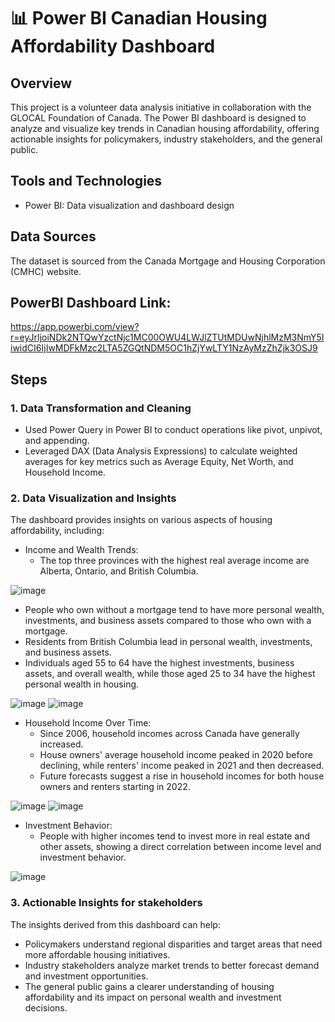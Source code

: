 # 📊 Power BI Canadian Housing Affordability Dashboard
## Overview
This project is a volunteer data analysis initiative in collaboration with the GLOCAL Foundation of Canada. The Power BI dashboard is designed to analyze and visualize key trends in Canadian housing affordability, offering actionable insights for policymakers, industry stakeholders, and the general public.

## Tools and Technologies
- Power BI: Data visualization and dashboard design

## Data Sources
The dataset is sourced from the Canada Mortgage and Housing Corporation (CMHC) website.

## PowerBI Dashboard Link:
https://app.powerbi.com/view?r=eyJrIjoiNDk2NTQwYzctNjc1MC00OWU4LWJlZTUtMDUwNjhlMzM3NmY5IiwidCI6IjIwMDFkMzc2LTA5ZGQtNDM5OC1hZjYwLTY1NzAyMzZhZjk3OSJ9

## Steps
### 1. Data Transformation and Cleaning
- Used Power Query in Power BI to conduct operations like pivot, unpivot, and appending.
- Leveraged DAX (Data Analysis Expressions) to calculate weighted averages for key metrics such as Average Equity, Net Worth, and Household Income.

### 2. Data Visualization and Insights
The dashboard provides insights on various aspects of housing affordability, including:
- Income and Wealth Trends:
  - The top three provinces with the highest real average income are Alberta, Ontario, and British Columbia.

![image](https://github.com/user-attachments/assets/eb5e46b9-a9e0-46bd-9882-3a744d93fb59)


  - People who own without a mortgage tend to have more personal wealth, investments, and business assets compared to those who own with a mortgage.
  - Residents from British Columbia lead in personal wealth, investments, and business assets.
  - Individuals aged 55 to 64 have the highest investments, business assets, and overall wealth, while those aged 25 to 34 have the highest personal wealth in housing.

![image](https://github.com/user-attachments/assets/9f5227ec-372f-4f11-8d11-4abde30b3f29)
![image](https://github.com/user-attachments/assets/58aeb7a1-dc9b-4ca3-8588-4a6e79c7cdda)


- Household Income Over Time:
  - Since 2006, household incomes across Canada have generally increased.
  - House owners' average household income peaked in 2020 before declining, while renters' income peaked in 2021 and then decreased.
  - Future forecasts suggest a rise in household incomes for both house owners and renters starting in 2022.

![image](https://github.com/user-attachments/assets/bd84e582-f9be-4cc1-8985-5b6d348d3f43)
![image](https://github.com/user-attachments/assets/bda1a0e1-5ea8-45e0-ace2-580a66c7841d)


- Investment Behavior:
  - People with higher incomes tend to invest more in real estate and other assets, showing a direct correlation between income level and investment behavior.

![image](https://github.com/user-attachments/assets/be60f030-fd28-4e5f-a36e-5a8894ec17cc)


### 3. Actionable Insights for stakeholders
The insights derived from this dashboard can help:
- Policymakers understand regional disparities and target areas that need more affordable housing initiatives.
- Industry stakeholders analyze market trends to better forecast demand and investment opportunities.
- The general public gains a clearer understanding of housing affordability and its impact on personal wealth and investment decisions.
